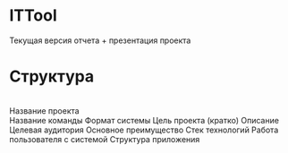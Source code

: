 # ITTool
Текущая версия отчета + презентация проекта

# Структура

<br>Название проекта</br>
Название команды
Формат системы
Цель проекта (кратко)
Описание 
Целевая аудитория
Основное преимущество
Стек технологий
Работа пользователя с системой
Структура приложения
